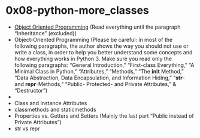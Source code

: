 # 0x08-python-more_classes


- [Object Oriented Programming](https://python.swaroopch.com/oop.html) (Read everything until the paragraph “Inheritance” (excluded))
- Object-Oriented Programming (Please be careful: in most of the following paragraphs, the author shows the way you should not use or write a class, in order to help you better understand some concepts and how everything works in Python 3. Make sure you read only the following paragraphs: “General Introduction,” “First-class Everything,” “A Minimal Class in Python,” “Attributes,” “Methods,” “The __init__ Method,” “Data Abstraction, Data Encapsulation, and Information Hiding,” “__str__- and __repr__-Methods,” “Public- Protected- and Private Attributes,” & “Destructor”)
- 
- Class and Instance Attributes
- classmethods and staticmethods
- Properties vs. Getters and Setters (Mainly the last part “Public instead of Private Attributes”)
- str vs repr

